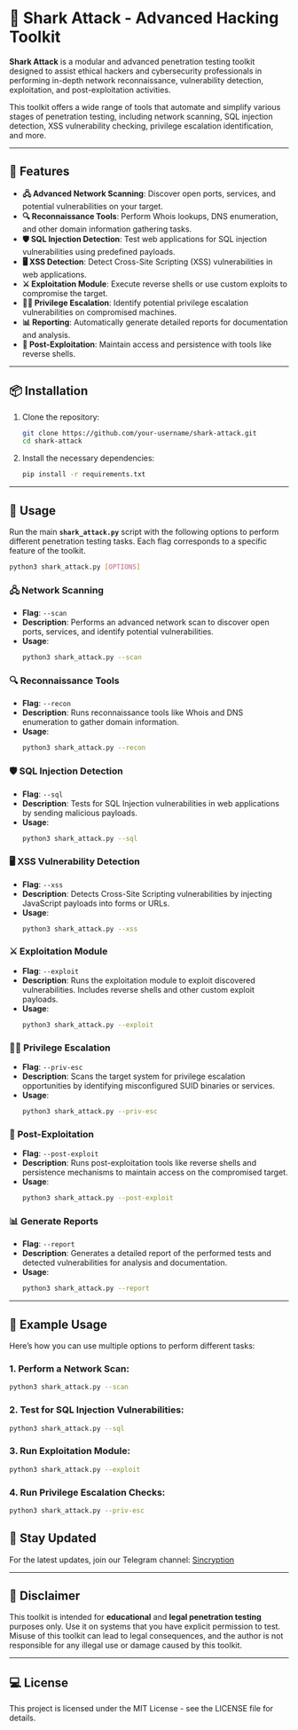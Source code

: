 
# 🦈 Shark Attack - Advanced Hacking Toolkit

**Shark Attack** is a modular and advanced penetration testing toolkit designed to assist ethical hackers and cybersecurity professionals in performing in-depth network reconnaissance, vulnerability detection, exploitation, and post-exploitation activities.

This toolkit offers a wide range of tools that automate and simplify various stages of penetration testing, including network scanning, SQL injection detection, XSS vulnerability checking, privilege escalation identification, and more.

---

## 🚀 Features

- **🖧 Advanced Network Scanning**: Discover open ports, services, and potential vulnerabilities on your target.
- **🔍 Reconnaissance Tools**: Perform Whois lookups, DNS enumeration, and other domain information gathering tasks.
- **🛡️ SQL Injection Detection**: Test web applications for SQL injection vulnerabilities using predefined payloads.
- **🖥️ XSS Detection**: Detect Cross-Site Scripting (XSS) vulnerabilities in web applications.
- **⚔️ Exploitation Module**: Execute reverse shells or use custom exploits to compromise the target.
- **🕵️‍♂️ Privilege Escalation**: Identify potential privilege escalation vulnerabilities on compromised machines.
- **📊 Reporting**: Automatically generate detailed reports for documentation and analysis.
- **👾 Post-Exploitation**: Maintain access and persistence with tools like reverse shells.

---

## 📦 Installation

1. Clone the repository:
   ```bash
   git clone https://github.com/your-username/shark-attack.git
   cd shark-attack
   ```

2. Install the necessary dependencies:
   ```bash
   pip install -r requirements.txt
   ```

---

## 🔧 Usage

Run the main **`shark_attack.py`** script with the following options to perform different penetration testing tasks. Each flag corresponds to a specific feature of the toolkit.

```bash
python3 shark_attack.py [OPTIONS]
```

### 🖧 Network Scanning
- **Flag**: `--scan`
- **Description**: Performs an advanced network scan to discover open ports, services, and identify potential vulnerabilities.
- **Usage**:
   ```bash
   python3 shark_attack.py --scan
   ```

### 🔍 Reconnaissance Tools
- **Flag**: `--recon`
- **Description**: Runs reconnaissance tools like Whois and DNS enumeration to gather domain information.
- **Usage**:
   ```bash
   python3 shark_attack.py --recon
   ```

### 🛡️ SQL Injection Detection
- **Flag**: `--sql`
- **Description**: Tests for SQL Injection vulnerabilities in web applications by sending malicious payloads.
- **Usage**:
   ```bash
   python3 shark_attack.py --sql
   ```

### 🖥️ XSS Vulnerability Detection
- **Flag**: `--xss`
- **Description**: Detects Cross-Site Scripting vulnerabilities by injecting JavaScript payloads into forms or URLs.
- **Usage**:
   ```bash
   python3 shark_attack.py --xss
   ```

### ⚔️ Exploitation Module
- **Flag**: `--exploit`
- **Description**: Runs the exploitation module to exploit discovered vulnerabilities. Includes reverse shells and other custom exploit payloads.
- **Usage**:
   ```bash
   python3 shark_attack.py --exploit
   ```

### 🕵️‍♂️ Privilege Escalation
- **Flag**: `--priv-esc`
- **Description**: Scans the target system for privilege escalation opportunities by identifying misconfigured SUID binaries or services.
- **Usage**:
   ```bash
   python3 shark_attack.py --priv-esc
   ```

### 👾 Post-Exploitation
- **Flag**: `--post-exploit`
- **Description**: Runs post-exploitation tools like reverse shells and persistence mechanisms to maintain access on the compromised target.
- **Usage**:
   ```bash
   python3 shark_attack.py --post-exploit
   ```

### 📊 Generate Reports
- **Flag**: `--report`
- **Description**: Generates a detailed report of the performed tests and detected vulnerabilities for analysis and documentation.
- **Usage**:
   ```bash
   python3 shark_attack.py --report
   ```

---

## 📖 Example Usage

Here’s how you can use multiple options to perform different tasks:

### 1. Perform a Network Scan:
```bash
python3 shark_attack.py --scan
```

### 2. Test for SQL Injection Vulnerabilities:
```bash
python3 shark_attack.py --sql
```

### 3. Run Exploitation Module:
```bash
python3 shark_attack.py --exploit
```

### 4. Run Privilege Escalation Checks:
```bash
python3 shark_attack.py --priv-esc
```


## 🔗 Stay Updated
For the latest updates, join our Telegram channel: [Sincryption](https://t.me/sincryption)


---

## 🚨 Disclaimer
This toolkit is intended for **educational** and **legal penetration testing** purposes only. Use it on systems that you have explicit permission to test. Misuse of this toolkit can lead to legal consequences, and the author is not responsible for any illegal use or damage caused by this toolkit.

---

## 💻 License
This project is licensed under the MIT License - see the LICENSE file for details.
